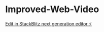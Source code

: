 # Improved-Web-Video

[Edit in StackBlitz next generation editor ⚡️](https://stackblitz.com/~/github.com/VenomPrince/Improved-Web-Video)
